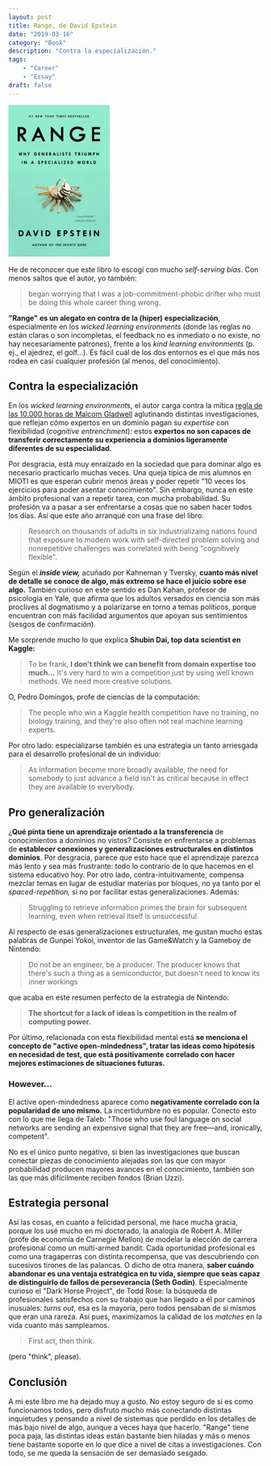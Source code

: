 ```yaml
---
layout: post
title: Range, de David Epstein
date: "2019-03-16"
category: "Book"
description: "Contra la especialización."
tags:
    - "Career"
    - "Essay"
draft: false
---
```

![Portada](range_book.png)


He de reconocer que este libro lo escogí con mucho *self-serving bias*. Con menos saltos que el autor, yo también:

> began worrying that I was a job-commitment-phobic drifter who must be doing this whole career thing wrong.

**"Range" es un alegato en contra de la (hiper) especialización**, especialmente en los *wicked learning environments* (donde las reglas no están claras o son incompletas, el feedback no es inmediato o no existe, no hay necesariamente patrones), frente a los *kind learning environments* (p. ej., el ajedrez, el golf...). Es fácil cuál de los dos entornos es el que más nos rodea en casi cualquier profesión (al menos, del conocimiento).

## Contra la especialización

En los *wicked learning environments*, el autor carga contra la mítica [regla de las 10.000 horas de Malcom Gladwell](https://en.wikipedia.org/wiki/Outliers_(book)) aglutinando distintas investigaciones, que reflejan cómo expertos en un dominio pagan su *expertise* con flexibilidad (*cognitive entrenchment*): estos **expertos no son capaces de transferir correctamente su experiencia a dominios ligeramente diferentes de su especialidad.**

Por desgracia, está muy enraizado en la sociedad que para dominar algo es necesario practicarlo muchas veces. Una queja típica de mis alumnos en MIOTI es que esperan cubrir menos áreas y poder repetir "10 veces los ejercicios para poder asentar conocimiento". Sin embargo, nunca en este ámbito profesional van a repetir tarea, con mucha probabilidad. Su profesión va a pasar a ser enfrentarse a cosas que no saben hacer todos los días. Así que este año arranqué con una frase del libro: 

> Research on thousands of adults in six industrializaing nations found that exposure to modern work with self-directed problem solving and nonrepetitive challenges was correlated with being "cognitively flexible".

Según el ***inside view,*** acuñado por Kahneman y Tversky, **cuanto más nivel de detalle se conoce de algo, más extremo se hace el juicio sobre ese algo.** También curioso en este sentido es Dan Kahan, profesor de psicología en Yale, que afirma que los adultos versados en ciencia son más proclives al dogmatismo y a polarizarse en torno a temas políticos, porque encuentran con más facilidad argumentos que apoyan sus sentimientos (sesgos de confirmación). 

Me sorprende mucho lo que explica **Shubin Dai, top data scientist en Kaggle:**

> To be frank, **I don't think we can benefit from domain expertise too much...** It's very hard to win a competition just by using well known methods. We need more creative solutions.

O, Pedro Domingos, profe de ciencias de la computación:  

> The people who win a Kaggle health competition have no training, no biology training, and they're also often not real machine learning experts.

Por otro lado: especializarse también es una estrategia un tanto arriesgada para el desarrollo profesional de un individuo:
> As information become more broadly available, the need for somebody to just advance a field isn't as critical because in effect they are available to everybody.



## Pro generalización

¿**Qué pinta tiene un aprendizaje orientado a la transferencia** de conocimientos a dominios no vistos? Consiste en enfrentarse a problemas de **establecer conexiones y generalizaciones estructurales en distintos dominios**. Por desgracia, parece que esto hace que el aprendizaje parezca más lento y sea más frustrante: todo lo contrario de lo que hacemos en el sistema educativo hoy.  Por otro lado, contra-intuitivamente, compensa mezclar temas en lugar de estudiar materias por bloques, no ya tanto por el *spaced-repetition,* si no por facilitar estas generalizaciones.  Además: 

> Struggling to retrieve information primes the brain for subsequent learning, even when retrieval itself is unsuccessful.

Al respecto de esas generalizaciones estructurales, me gustan mucho estas palabras de Gunpei Yokoi, inventor de las Game&Watch y la Gameboy de Nintendo:

> Do not be an engineer, be a producer. The producer knows that there's such a thing as a semiconductor, but doesn't need to know its inner workings

que acaba en este resumen perfecto de la estrategia de Nintendo:

> **The shortcut for a lack of ideas is competition in the realm of computing power.**

Por último, relacionada con esta flexibilidad mental está **se menciona el concepto de "active open-mindedness", tratar las ideas como hipótesis en necesidad de test, que está positivamente correlado con hacer mejores estimaciones de situaciones futuras.** 

### However...

El active open-mindedness aparece como **negativamente correlado con la popularidad de uno mismo.** La incertidumbre no es popular. Conecto esto con lo que me llega de Taleb: "Those who use foul language on social networks are sending an expensive signal that they are free—and, ironically, competent". 

No es el único punto negativo, si bien las investigaciones que buscan conectar piezas de conocimiento alejadas son las que con mayor probabilidad producen mayores avances en el conocimiento, también son las que más difícilmente reciben fondos (Brian Uzzi).

## Estrategia personal

Así las cosas, en cuanto a felicidad personal, me hace mucha gracia, porque los usé mucho en mi doctorado, la analogía de Robert A. Miller (profe de economía de Carnegie Mellon) de modelar la elección de carrera profesional como un multi-armed bandit. Cada oportunidad profesional es como una tragaperras con distinta recompensa, que vas descubriendo con sucesivos tirones de las palancas. O dicho de otra manera, **saber cuándo abandonar es una ventaja estratégica en tu vida, siempre que seas capaz de distinguirlo de fallos de perseverancia (Seth Godin)**. Especialmente curioso el "Dark Horse Project", de Todd Rose: la búsqueda de profesionales satisfechos con su trabajo que han llegado a él por caminos inusuales: *turns out*, esa es la mayoría, pero todos pensaban de si mismos que eran una rareza. Así pues, maximizamos la calidad de los *matches* en la vida cuanto más sampleamos.

> First act, then think.

(pero "think", please).

## Conclusión

A mi este libro me ha dejado muy a gusto. No estoy seguro de si es como funcionamos todos, pero  disfruto mucho más conectando distintas inquietudes y pensando a nivel de sistemas que perdido en los detalles de más bajo nivel de algo, aunque a veces haya que hacerlo. "Range" tiene poca paja, las distintas ideas están bastante bien hiladas y más o menos tiene bastante soporte en lo que dice a nivel de citas a investigaciones. Con todo, se me queda la sensación de ser demasiado sesgado.

